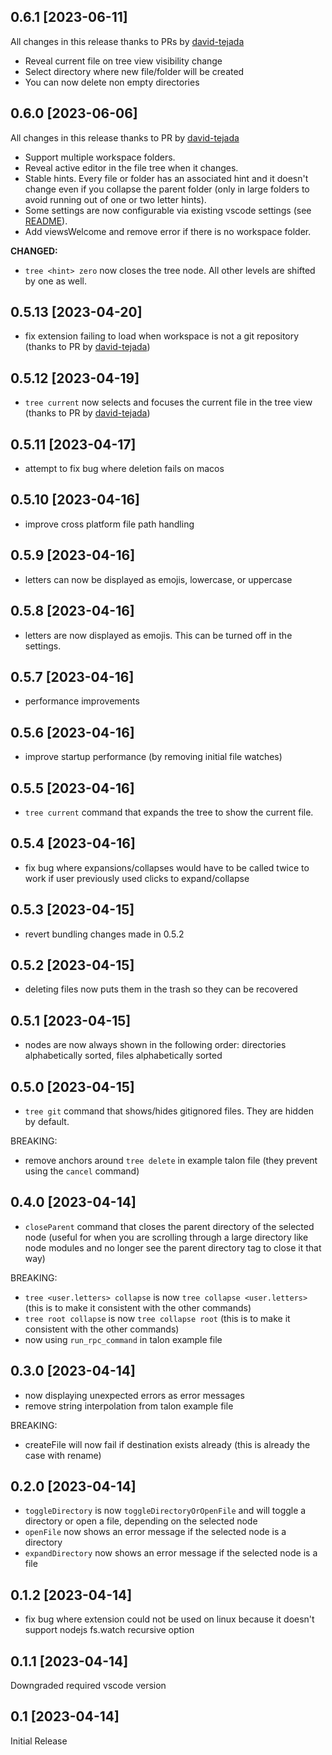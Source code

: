 ## 0.6.1 [2023-06-11]

All changes in this release thanks to PRs by [david-tejada](https://github.com/david-tejada)

- Reveal current file on tree view visibility change
- Select directory where new file/folder will be created
- You can now delete non empty directories

## 0.6.0 [2023-06-06]

All changes in this release thanks to PR by [david-tejada](https://github.com/david-tejada)

- Support multiple workspace folders.
- Reveal active editor in the file tree when it changes.
- Stable hints. Every file or folder has an associated hint and it doesn't change even if you collapse the parent folder (only in large folders to avoid running out of one or two letter hints).
- Some settings are now configurable via existing vscode settings (see [README](./README.md)).
- Add viewsWelcome and remove error if there is no workspace folder.

**CHANGED:**
- `tree <hint> zero` now closes the tree node. All other levels are shifted by one as well.

## 0.5.13 [2023-04-20]

- fix extension failing to load when workspace is not a git repository (thanks to PR by [david-tejada](https://github.com/david-tejada))

## 0.5.12 [2023-04-19]

- `tree current` now selects and focuses the current file in the tree view (thanks to PR by [david-tejada](https://github.com/david-tejada))

## 0.5.11 [2023-04-17]

- attempt to fix bug where deletion fails on macos

## 0.5.10 [2023-04-16]

- improve cross platform file path handling

## 0.5.9 [2023-04-16]

- letters can now be displayed as emojis, lowercase, or uppercase

## 0.5.8 [2023-04-16]

- letters are now displayed as emojis. This can be turned off in the settings.

## 0.5.7 [2023-04-16]

- performance improvements

## 0.5.6 [2023-04-16]

- improve startup performance (by removing initial file watches)

## 0.5.5 [2023-04-16]

- `tree current` command that expands the tree to show the current file.

## 0.5.4 [2023-04-16]

- fix bug where expansions/collapses would have to be called twice to work if user previously used clicks to expand/collapse

## 0.5.3 [2023-04-15]

- revert bundling changes made in 0.5.2

## 0.5.2 [2023-04-15]

- deleting files now puts them in the trash so they can be recovered

## 0.5.1 [2023-04-15]

- nodes are now always shown in the following order: directories alphabetically sorted, files alphabetically sorted

## 0.5.0 [2023-04-15]

- `tree git` command that shows/hides gitignored files. They are hidden by default.

BREAKING:

- remove anchors around `tree delete` in example talon file (they prevent using the `cancel` command)

## 0.4.0 [2023-04-14]

- `closeParent` command that closes the parent directory of the selected node (useful for when you are scrolling through a large directory like node modules and no longer see the parent directory tag to close it that way)

BREAKING:

- `tree <user.letters> collapse` is now `tree collapse <user.letters>` (this is to make it consistent with the other commands)
- `tree root collapse` is now `tree collapse root` (this is to make it consistent with the other commands)
- now using `run_rpc_command` in talon example file

## 0.3.0 [2023-04-14]

- now displaying unexpected errors as error messages
- remove string interpolation from talon example file

BREAKING:

- createFile will now fail if destination exists already (this is already the case with rename)

## 0.2.0 [2023-04-14]

- `toggleDirectory` is now `toggleDirectoryOrOpenFile` and will toggle a directory or open a file, depending on the selected node
- `openFile` now shows an error message if the selected node is a directory
- `expandDirectory` now shows an error message if the selected node is a file

## 0.1.2 [2023-04-14]

- fix bug where extension could not be used on linux because it doesn't support nodejs fs.watch recursive option

## 0.1.1 [2023-04-14]

Downgraded required vscode version

## 0.1 [2023-04-14]

Initial Release

